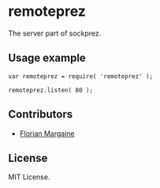 remoteprez
===

The server part of sockprez.

Usage example
---

    var remoteprez = require( 'remoteprez' );

    remoteprez.listen( 80 );

Contributors
---

- [Florian Margaine](http://margaine.com)

License
---

MIT License.

